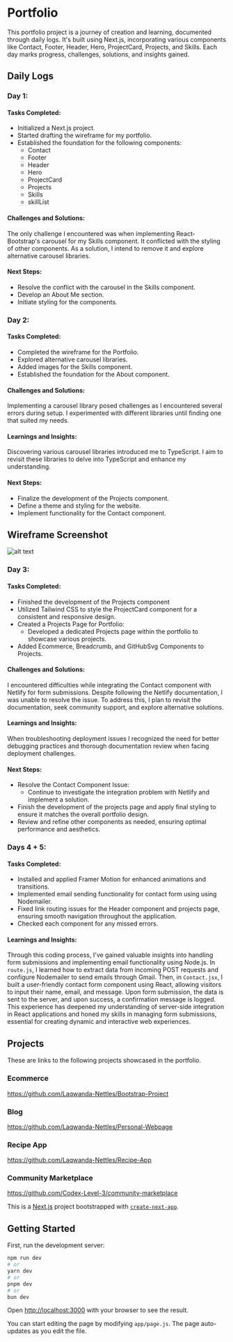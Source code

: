 # Portfolio

This portfolio project is a journey of creation and learning, documented through daily logs. It's built using Next.js, incorporating various components like Contact, Footer, Header, Hero, ProjectCard, Projects, and Skills. Each day marks progress, challenges, solutions, and insights gained.

## Daily Logs

### Day 1:

#### Tasks Completed:

- Initialized a Next.js project.
- Started drafting the wireframe for my portfolio.
- Established the foundation for the following components:
  - Contact
  - Footer
  - Header
  - Hero
  - ProjectCard
  - Projects
  - Skills
  - skillList

#### Challenges and Solutions:

The only challenge I encountered was when implementing React-Bootstrap's carousel for my Skills component. It conflicted with the styling of other components. As a solution, I intend to remove it and explore alternative carousel libraries.

#### Next Steps:

- Resolve the conflict with the carousel in the Skills component.
- Develop an About Me section.
- Initiate styling for the components.

### Day 2:

#### Tasks Completed:

- Completed the wireframe for the Portfolio.
- Explored alternative carousel libraries.
- Added images for the Skills component.
- Established the foundation for the About component.

#### Challenges and Solutions:

Implementing a carousel library posed challenges as I encountered several errors during setup. I experimented with different libraries until finding one that suited my needs.

#### Learnings and Insights:

Discovering various carousel libraries introduced me to TypeScript. I aim to revisit these libraries to delve into TypeScript and enhance my understanding.

#### Next Steps:

- Finalize the development of the Projects component.
- Define a theme and styling for the website.
- Implement functionality for the Contact component.

## Wireframe Screenshot

![alt text](image.png)

### Day 3:

#### Tasks Completed:

- Finished the development of the Projects component
- Utilized Tailwind CSS to style the ProjectCard component for a consistent and responsive design.
- Created a Projects Page for Portfolio:
  - Developed a dedicated Projects page within the portfolio to showcase various projects.
- Added Ecommerce, Breadcrumb, and GitHubSvg Components to Projects.

#### Challenges and Solutions:

I encountered difficulties while integrating the Contact component with Netlify for form submissions. Despite following the Netlify documentation, I was unable to resolve the issue. To address this, I plan to revisit the documentation, seek community support, and explore alternative solutions.

#### Learnings and Insights:

When troubleshooting deployment issues I recognized the need for better debugging practices and thorough documentation review when facing deployment challenges.

#### Next Steps:

- Resolve the Contact Component Issue:
  - Continue to investigate the integration problem with Netlify and implement a solution.
- Finish the development of the projects page and apply final styling to ensure it matches the overall portfolio design.
- Review and refine other components as needed, ensuring optimal performance and aesthetics.

### Days 4 + 5:

#### Tasks Completed:

- Installed and applied Framer Motion for enhanced animations and transitions.
- Implemented email sending functionality for contact form using using Nodemailer.
- Fixed link routing issues for the Header component and projects page, ensuring smooth navigation throughout the application.
- Checked each component for any missed errors.

#### Learnings and Insights:

Through this coding process, I've gained valuable insights into handling form submissions and implementing email functionality using Node.js. In `route.js`, I learned how to extract data from incoming POST requests and configure Nodemailer to send emails through Gmail. Then, in `Contact.jsx`, I built a user-friendly contact form component using React, allowing visitors to input their name, email, and message. Upon form submission, the data is sent to the server, and upon success, a confirmation message is logged. This experience has deepened my understanding of server-side integration in React applications and honed my skills in managing form submissions, essential for creating dynamic and interactive web experiences.

## Projects

These are links to the following projects showcased in the portfolio.

### Ecommerce

https://github.com/Laqwanda-Nettles/Bootstrap-Project

### Blog

https://github.com/Laqwanda-Nettles/Personal-Webpage

### Recipe App

https://github.com/Laqwanda-Nettles/Recipe-App

### Community Marketplace

https://github.com/Codex-Level-3/community-marketplace

This is a [Next.js](https://nextjs.org/) project bootstrapped with [`create-next-app`](https://github.com/vercel/next.js/tree/canary/packages/create-next-app).

## Getting Started

First, run the development server:

```bash
npm run dev
# or
yarn dev
# or
pnpm dev
# or
bun dev
```

Open [http://localhost:3000](http://localhost:3000) with your browser to see the result.

You can start editing the page by modifying `app/page.js`. The page auto-updates as you edit the file.
